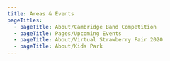 ```yaml
---
title: Areas & Events
pageTitles:
  - pageTitle: About/Cambridge Band Competition
  - pageTitle: Pages/Upcoming Events
  - pageTitle: About/Virtual Strawberry Fair 2020
  - pageTitle: About/Kids Park
---
```


